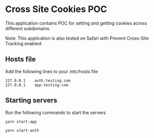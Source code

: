 # Cross Site Cookies POC

This application contains POC for setting and getting cookies across different subdomains.

Note: This application is also tested on Safari with Prevent Cross-Site Tracking enabled.

## Hosts file

Add the following lines to your /etc/hosts file

```
127.0.0.1	 auth.testing.com
127.0.0.1	 app.testing.com
```

## Starting servers

Run the following commands to start the servers

```
yarn start-app
```

```
yarn start-auth
```
